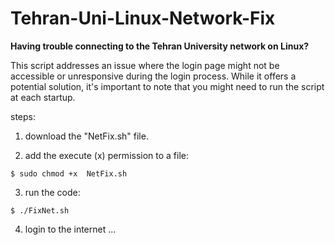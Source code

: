 # Tehran-Uni-Linux-Network-Fix
**Having trouble connecting to the Tehran University network on Linux?**  

This script addresses an issue where the login page might not be accessible or unresponsive during the login process. While it offers a potential solution, it's important to note that you might need to run the script at each startup.

steps:

1. download the "NetFix.sh" file. 

2. add the execute (x) permission to a file:

`$ sudo chmod +x  NetFix.sh`

3. run the code:

`$ ./FixNet.sh`

4. login to the internet ...

